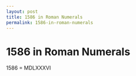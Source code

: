```yaml
---
layout: post
title: 1586 in Roman Numerals
permalink: 1586-in-roman-numerals
---
```


# 1586 in Roman Numerals

1586 = MDLXXXVI
